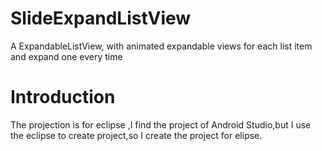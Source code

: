 SlideExpandListView
===================

A ExpandableListView, with animated expandable views for each list item and expand one every time

Introduction
============
The projection is for eclipse ,I find the project of Android Studio,but I use the eclipse to create project,so I create the project for elipse.
